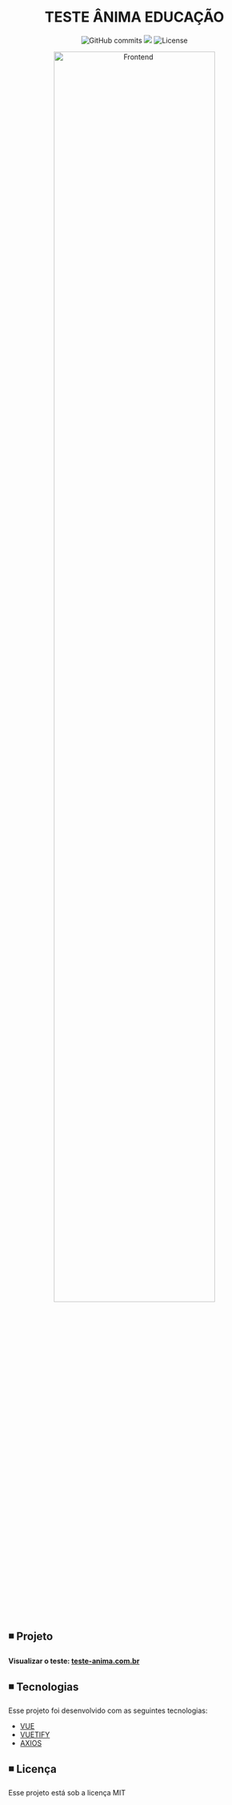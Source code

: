 <h1 align="center">
  TESTE ÂNIMA EDUCAÇÃO
</h1>

<p align="center">   
   <img alt="GitHub commits" src="https://badgen.net/github/commits/matheusasg09/teste-anima">

  <img  src="https://badgen.net/badge/stars/%E2%98%85%E2%98%85%E2%98%85%E2%98%85%E2%98%85">
  
  <img alt="License" src="https://badgen.net/badge/license/MIT/blue">
</p>

<p align="center">
  <img alt="Frontend" src="img/Bikcraft-git.png" width="80%">
</p>

## ◾ Projeto


#### Visualizar o teste: [teste-anima.com.br](https://cranky-cori-097d1f.netlify.app/#/)

## ◾ Tecnologias

Esse projeto foi desenvolvido com as seguintes tecnologias:

- [VUE](https://br.vuejs.org/)
- [VUETIFY](https://vuetifyjs.com/en/)
- [AXIOS](https://github.com/axios/axios)

## ◾ Licença

Esse projeto está sob a licença MIT
